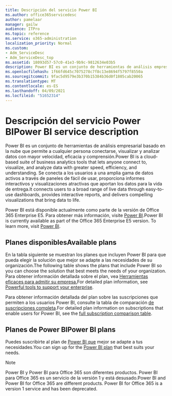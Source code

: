 ```yaml
---
title: Descripción del servicio Power BI
ms.author: office365servicedesc
author: pamelaar
manager: gailw
audience: ITPro
ms.topic: reference
ms.service: o365-administration
localization_priority: Normal
ms.custom:
- Adm_ServiceDesc
- Adm_ServiceDesc_top
ms.assetid: 18093d57-57c0-41e3-9b9c-9812634e03b5
description: Power BI es un conjunto de herramientas de análisis empresarial basado en la nube que permite a cualquier persona conectarse, visualizar y analizar datos con mayor velocidad, eficacia y comprensión. Se conecta a los usuarios a una amplia gama de datos activos a través de paneles de fácil de usar, proporciona informes interactivos y visualizaciones atractivas que aportan los datos para la vida de entrega.
ms.openlocfilehash: 1f66fd645c7075278c7f8c13e8694f5797f8550a
ms.sourcegitcommit: 9fac5d9579e3b370b15384b36d0f1805cab20065
ms.translationtype: MT
ms.contentlocale: es-ES
ms.lasthandoff: 04/09/2021
ms.locfileid: "51652314"
---
```

# <a name="power-bi-service-description"></a><span data-ttu-id="46509-104">Descripción del servicio Power BI</span><span class="sxs-lookup"><span data-stu-id="46509-104">Power BI service description</span></span>

<span data-ttu-id="46509-105">Power BI es un conjunto de herramientas de análisis empresarial basado en la nube que permite a cualquier persona conectarse, visualizar y analizar datos con mayor velocidad, eficacia y comprensión.</span><span class="sxs-lookup"><span data-stu-id="46509-105">Power BI is a cloud-based suite of business analytics tools that lets anyone connect to, visualize, and analyze data with greater speed, efficiency, and understanding.</span></span> <span data-ttu-id="46509-106">Se conecta a los usuarios a una amplia gama de datos activos a través de paneles de fácil de usar, proporciona informes interactivos y visualizaciones atractivas que aportan los datos para la vida de entrega.</span><span class="sxs-lookup"><span data-stu-id="46509-106">It connects users to a broad range of live data through easy-to-use dashboards, provides interactive reports, and delivers compelling visualizations that bring data to life.</span></span>

<span data-ttu-id="46509-p103">Power BI está disponible actualmente como parte de la versión de Office 365 Enterprise E5. Para obtener más información, visite [Power BI](https://powerbi.microsoft.com/).</span><span class="sxs-lookup"><span data-stu-id="46509-p103">Power BI is currently available as part of the Office 365 Enterprise E5 version. To learn more, visit [Power BI](https://powerbi.microsoft.com/).</span></span>

## <a name="available-plans"></a><span data-ttu-id="46509-109">Planes disponibles</span><span class="sxs-lookup"><span data-stu-id="46509-109">Available plans</span></span>

<span data-ttu-id="46509-110">En la tabla siguiente se muestran los planes que incluyen Power BI para que pueda elegir la solución que mejor se adapte a las necesidades de su organización.</span><span class="sxs-lookup"><span data-stu-id="46509-110">The following table shows the plans that include Power BI so you can choose the solution that best meets the needs of your organization.</span></span> <span data-ttu-id="46509-111">Para obtener información detallada sobre el plan, vea [Herramientas eficaces para admitir su empresa.](https://www.microsoft.com/microsoft-365/enterprise/compare-office-365-plans)</span><span class="sxs-lookup"><span data-stu-id="46509-111">For detailed plan information, see [Powerful tools to support your enterprise](https://www.microsoft.com/microsoft-365/enterprise/compare-office-365-plans).</span></span>

<span data-ttu-id="46509-112">Para obtener información detallada del plan sobre las suscripciones que permiten a los usuarios Power BI, consulte la tabla de comparación [de suscripciones completa](https://go.microsoft.com/fwlink/?linkid=2139145).</span><span class="sxs-lookup"><span data-stu-id="46509-112">For detailed plan information on subscriptions that enable users for Power BI, see the [full subscription comparison table](https://go.microsoft.com/fwlink/?linkid=2139145).</span></span>
 
## <a name="power-bi-plans"></a><span data-ttu-id="46509-113">Planes de Power BI</span><span class="sxs-lookup"><span data-stu-id="46509-113">Power BI plans</span></span>

<span data-ttu-id="46509-114">Puedes suscribirte al plan de [Power BI que](https://go.microsoft.com/fwlink/?LinkID=786854) mejor se adapte a tus necesidades.</span><span class="sxs-lookup"><span data-stu-id="46509-114">You can sign up for the [Power BI plan](https://go.microsoft.com/fwlink/?LinkID=786854) that best suits your needs.</span></span> 
  
> [!NOTE]
> <span data-ttu-id="46509-p105">Power BI y Power BI para Office 365 son diferentes productos. Power BI para Office 365 es un servicio de la versión 1 y está desusado.</span><span class="sxs-lookup"><span data-stu-id="46509-p105">Power BI and Power BI for Office 365 are different products. Power BI for Office 365 is a version 1 service and has been deprecated.</span></span> 
  